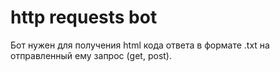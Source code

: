 # http requests bot
Бот нужен для получения html кода ответа в формате .txt на отправленный ему запрос (get, post).

